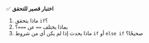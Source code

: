 ✅ **اختبار قصير للتحقق**
1.	ماذا يتحقق `if`؟
2.	بماذا يختلف `==` عن `===`؟
3.	ماذا يحدث إذا لم يكن أي من شروط `if` أو `else if` صحيحًا؟
